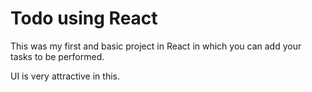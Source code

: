 # Todo using React

This was my first and basic project in React in which you can add your tasks to be performed.

UI is very attractive in this.


















 



















































































